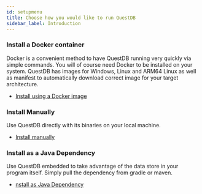 ```yaml
---
id: setupmenu
title: Choose how you would like to run QuestDB
sidebar_label: Introduction
---
```



### Install a Docker container

Docker is a convenient method to have QuestDB running very quickly via simple commands. You will of course need Docker
to be installed on your system. QuestDB has images for Windows, Linux and ARM64 Linux as well as manifest to automatically
download correct image for your target architecture.

<ul class="buttons"><li class="cta"><a href="/docs/docker">Install using a Docker image</a></li></ul>

### Install Manually

Use QuestDB directly with its binaries on your local machine.

<ul class="buttons"><li class="cta"><a href="/docs/binaries">Install manually</a></li></ul>

### Install as a Java Dependency

Use QuestDB embedded to take advantage of the data store in your program itself. Simply pull the dependency
from gradle or maven.

<ul class="buttons"><li class="cta"><a href="/docs/dependency">nstall as Java Dependency</a></li></ul>